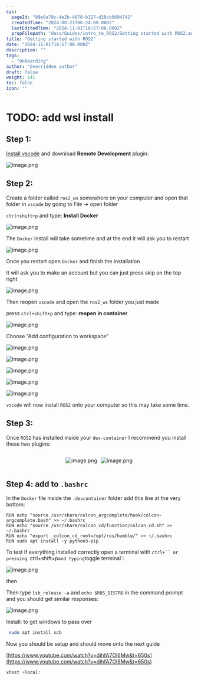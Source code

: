 ```yaml
---
sys:
  pageId: "89e0a78c-4e2b-4070-b327-d28cb0694742"
  createdTime: "2024-08-21T00:24:00.000Z"
  lastEditedTime: "2024-11-01T18:57:00.000Z"
  propFilepath: "docs/Guides/intro_to_ROS2/Getting started with ROS2.md"
title: "Getting started with ROS2"
date: "2024-11-01T18:57:00.000Z"
description: ""
tags:
  - "Onboarding"
author: "Overridden author"
draft: false
weight: 141
toc: false
icon: ""
---
```


# TODO: add wsl install

## Step 1:

[Install vscode](https://code.visualstudio.com/download) and download **Remote Development** plugin:

![image.png](https://prod-files-secure.s3.us-west-2.amazonaws.com/d518164a-d88e-44d1-a4ee-3adb3bd8bce0/efb52993-1881-4a40-b95e-6f020334f022/image.png?X-Amz-Algorithm=AWS4-HMAC-SHA256&X-Amz-Content-Sha256=UNSIGNED-PAYLOAD&X-Amz-Credential=ASIAZI2LB4666OQWYRL6%2F20250416%2Fus-west-2%2Fs3%2Faws4_request&X-Amz-Date=20250416T140924Z&X-Amz-Expires=3600&X-Amz-Security-Token=IQoJb3JpZ2luX2VjEL7%2F%2F%2F%2F%2F%2F%2F%2F%2F%2FwEaCXVzLXdlc3QtMiJHMEUCIBRgvGuWA1kuDqKl7UGRCSD5QyF8ZRISa61%2BJkCDM0IqAiEApkp8g86EG0wbGliNWt5aLKAO28%2BuUsxj2nYjODX7Dogq%2FwMIRxAAGgw2Mzc0MjMxODM4MDUiDNXKazlG1AHhJVSsIircAx0aMbPu4sVGdJJmNRujlhbhBPlL6mrcADnkRPptTDL%2BdwanWF0ZV1HABXYhB66gbPcNr1ItmNaN2%2BCzJ%2BqR1w2zaM5tMYBH8t3FWHRiNbZk3eqFmjwC5h9En9dSGY1lrgcImZhSwNQQ7FQMs%2FOPlmhmQrGb4YvTMDJQNB5oqjjwl3wMpiB0tYMCaCYC55%2B4LfSyhdALaX7wqjuSfgGKqgnd8Kl7WLvM%2FuQsf6N1wC5njJ5ghYIy4fOFJzM5rbY8h1mdi4cl3PqDfNxNMMAvRzVxtZPnzME0aLR%2FI37y3IEGmD9yvxxey8BhLDG2xgPr34ym6V5Fv0wI6OjrlyEXJeo%2BViArQhDvJVxWhUjUVA9t4l%2FwUtYWhK7Rj6zXBLPQ8ve1ZQc4qixJenfi%2BfFFNP7C6gQQA9czdAOby87HsjTsY2SWJHMCPqZ%2BszdZoqJWQ4mqu2%2Bw1x10qD%2FlLhvu6lTLVY416NKfy6uri9loqZzVrnOLKpRW1F1CF1uUJJDJ7ED7fGuiKv96MIbPoIFoxDQdWUnolAhf15fAbV9sH%2FhH0VGhEcib8l8TrUhCU97dRFjpMFyrBMWIC8%2BnGFg2qcgGlpf3WTEYjQ8jlQ3xIJx4%2Fkzgsqyx0DVg6bZoMKXg%2Fr8GOqUBjZ4pDOTPdgi46Uyei8ha8UGNFj2JHMVhbRliU8t%2BtKnxaLSyQQxEzCb3R0ayYQws%2B6tV4OIvPdz966LFbmCneLd8ZHnot7erkTJL%2Ftj%2BpxBjHEYZXJzNd0TrzaXuYhK1SSnWLUTRor3GC1HDolwlwlUZpjySrMIqwsCeZScbOPhEBRGdJfHYRZ%2BPier5ontg%2B0ebrNnr%2FcynM368K58Vq2W%2B4T1E&X-Amz-Signature=69a20716c33e03441de592004883396b2e4b68a1a10850b931d148117d8f3e2d&X-Amz-SignedHeaders=host&x-id=GetObject)

## Step 2:

Create a folder called `ros2_ws` somewhere on your computer and open that folder in `vscode` by going to File → open folder 

`ctrl+shift+p` and type: **Install Docker**

![image.png](https://prod-files-secure.s3.us-west-2.amazonaws.com/d518164a-d88e-44d1-a4ee-3adb3bd8bce0/2269dc0e-1cd5-47ff-bceb-c04ad9b2eab0/image.png?X-Amz-Algorithm=AWS4-HMAC-SHA256&X-Amz-Content-Sha256=UNSIGNED-PAYLOAD&X-Amz-Credential=ASIAZI2LB4666OQWYRL6%2F20250416%2Fus-west-2%2Fs3%2Faws4_request&X-Amz-Date=20250416T140924Z&X-Amz-Expires=3600&X-Amz-Security-Token=IQoJb3JpZ2luX2VjEL7%2F%2F%2F%2F%2F%2F%2F%2F%2F%2FwEaCXVzLXdlc3QtMiJHMEUCIBRgvGuWA1kuDqKl7UGRCSD5QyF8ZRISa61%2BJkCDM0IqAiEApkp8g86EG0wbGliNWt5aLKAO28%2BuUsxj2nYjODX7Dogq%2FwMIRxAAGgw2Mzc0MjMxODM4MDUiDNXKazlG1AHhJVSsIircAx0aMbPu4sVGdJJmNRujlhbhBPlL6mrcADnkRPptTDL%2BdwanWF0ZV1HABXYhB66gbPcNr1ItmNaN2%2BCzJ%2BqR1w2zaM5tMYBH8t3FWHRiNbZk3eqFmjwC5h9En9dSGY1lrgcImZhSwNQQ7FQMs%2FOPlmhmQrGb4YvTMDJQNB5oqjjwl3wMpiB0tYMCaCYC55%2B4LfSyhdALaX7wqjuSfgGKqgnd8Kl7WLvM%2FuQsf6N1wC5njJ5ghYIy4fOFJzM5rbY8h1mdi4cl3PqDfNxNMMAvRzVxtZPnzME0aLR%2FI37y3IEGmD9yvxxey8BhLDG2xgPr34ym6V5Fv0wI6OjrlyEXJeo%2BViArQhDvJVxWhUjUVA9t4l%2FwUtYWhK7Rj6zXBLPQ8ve1ZQc4qixJenfi%2BfFFNP7C6gQQA9czdAOby87HsjTsY2SWJHMCPqZ%2BszdZoqJWQ4mqu2%2Bw1x10qD%2FlLhvu6lTLVY416NKfy6uri9loqZzVrnOLKpRW1F1CF1uUJJDJ7ED7fGuiKv96MIbPoIFoxDQdWUnolAhf15fAbV9sH%2FhH0VGhEcib8l8TrUhCU97dRFjpMFyrBMWIC8%2BnGFg2qcgGlpf3WTEYjQ8jlQ3xIJx4%2Fkzgsqyx0DVg6bZoMKXg%2Fr8GOqUBjZ4pDOTPdgi46Uyei8ha8UGNFj2JHMVhbRliU8t%2BtKnxaLSyQQxEzCb3R0ayYQws%2B6tV4OIvPdz966LFbmCneLd8ZHnot7erkTJL%2Ftj%2BpxBjHEYZXJzNd0TrzaXuYhK1SSnWLUTRor3GC1HDolwlwlUZpjySrMIqwsCeZScbOPhEBRGdJfHYRZ%2BPier5ontg%2B0ebrNnr%2FcynM368K58Vq2W%2B4T1E&X-Amz-Signature=6c34be1e00dda67995bc550281462cf8699d035cea40fdd9776971a8ec1b92ac&X-Amz-SignedHeaders=host&x-id=GetObject)

The `Docker` install will take sometime and at the end it will ask you to restart

![image.png](https://prod-files-secure.s3.us-west-2.amazonaws.com/d518164a-d88e-44d1-a4ee-3adb3bd8bce0/ed233f78-be33-4b1f-b89c-9c346c0e961e/image.png?X-Amz-Algorithm=AWS4-HMAC-SHA256&X-Amz-Content-Sha256=UNSIGNED-PAYLOAD&X-Amz-Credential=ASIAZI2LB4666OQWYRL6%2F20250416%2Fus-west-2%2Fs3%2Faws4_request&X-Amz-Date=20250416T140924Z&X-Amz-Expires=3600&X-Amz-Security-Token=IQoJb3JpZ2luX2VjEL7%2F%2F%2F%2F%2F%2F%2F%2F%2F%2FwEaCXVzLXdlc3QtMiJHMEUCIBRgvGuWA1kuDqKl7UGRCSD5QyF8ZRISa61%2BJkCDM0IqAiEApkp8g86EG0wbGliNWt5aLKAO28%2BuUsxj2nYjODX7Dogq%2FwMIRxAAGgw2Mzc0MjMxODM4MDUiDNXKazlG1AHhJVSsIircAx0aMbPu4sVGdJJmNRujlhbhBPlL6mrcADnkRPptTDL%2BdwanWF0ZV1HABXYhB66gbPcNr1ItmNaN2%2BCzJ%2BqR1w2zaM5tMYBH8t3FWHRiNbZk3eqFmjwC5h9En9dSGY1lrgcImZhSwNQQ7FQMs%2FOPlmhmQrGb4YvTMDJQNB5oqjjwl3wMpiB0tYMCaCYC55%2B4LfSyhdALaX7wqjuSfgGKqgnd8Kl7WLvM%2FuQsf6N1wC5njJ5ghYIy4fOFJzM5rbY8h1mdi4cl3PqDfNxNMMAvRzVxtZPnzME0aLR%2FI37y3IEGmD9yvxxey8BhLDG2xgPr34ym6V5Fv0wI6OjrlyEXJeo%2BViArQhDvJVxWhUjUVA9t4l%2FwUtYWhK7Rj6zXBLPQ8ve1ZQc4qixJenfi%2BfFFNP7C6gQQA9czdAOby87HsjTsY2SWJHMCPqZ%2BszdZoqJWQ4mqu2%2Bw1x10qD%2FlLhvu6lTLVY416NKfy6uri9loqZzVrnOLKpRW1F1CF1uUJJDJ7ED7fGuiKv96MIbPoIFoxDQdWUnolAhf15fAbV9sH%2FhH0VGhEcib8l8TrUhCU97dRFjpMFyrBMWIC8%2BnGFg2qcgGlpf3WTEYjQ8jlQ3xIJx4%2Fkzgsqyx0DVg6bZoMKXg%2Fr8GOqUBjZ4pDOTPdgi46Uyei8ha8UGNFj2JHMVhbRliU8t%2BtKnxaLSyQQxEzCb3R0ayYQws%2B6tV4OIvPdz966LFbmCneLd8ZHnot7erkTJL%2Ftj%2BpxBjHEYZXJzNd0TrzaXuYhK1SSnWLUTRor3GC1HDolwlwlUZpjySrMIqwsCeZScbOPhEBRGdJfHYRZ%2BPier5ontg%2B0ebrNnr%2FcynM368K58Vq2W%2B4T1E&X-Amz-Signature=d6b8769cc74860cee6e38107f602414554b21acff2491dfe63ccb15f00cc982f&X-Amz-SignedHeaders=host&x-id=GetObject)

Once you restart open `Docker` and finish the installation

It will ask you to make an account but you can just press skip on the top right

![image.png](https://prod-files-secure.s3.us-west-2.amazonaws.com/d518164a-d88e-44d1-a4ee-3adb3bd8bce0/21010ad9-1659-4fd9-9f59-9932a09b2a3d/image.png?X-Amz-Algorithm=AWS4-HMAC-SHA256&X-Amz-Content-Sha256=UNSIGNED-PAYLOAD&X-Amz-Credential=ASIAZI2LB4666OQWYRL6%2F20250416%2Fus-west-2%2Fs3%2Faws4_request&X-Amz-Date=20250416T140924Z&X-Amz-Expires=3600&X-Amz-Security-Token=IQoJb3JpZ2luX2VjEL7%2F%2F%2F%2F%2F%2F%2F%2F%2F%2FwEaCXVzLXdlc3QtMiJHMEUCIBRgvGuWA1kuDqKl7UGRCSD5QyF8ZRISa61%2BJkCDM0IqAiEApkp8g86EG0wbGliNWt5aLKAO28%2BuUsxj2nYjODX7Dogq%2FwMIRxAAGgw2Mzc0MjMxODM4MDUiDNXKazlG1AHhJVSsIircAx0aMbPu4sVGdJJmNRujlhbhBPlL6mrcADnkRPptTDL%2BdwanWF0ZV1HABXYhB66gbPcNr1ItmNaN2%2BCzJ%2BqR1w2zaM5tMYBH8t3FWHRiNbZk3eqFmjwC5h9En9dSGY1lrgcImZhSwNQQ7FQMs%2FOPlmhmQrGb4YvTMDJQNB5oqjjwl3wMpiB0tYMCaCYC55%2B4LfSyhdALaX7wqjuSfgGKqgnd8Kl7WLvM%2FuQsf6N1wC5njJ5ghYIy4fOFJzM5rbY8h1mdi4cl3PqDfNxNMMAvRzVxtZPnzME0aLR%2FI37y3IEGmD9yvxxey8BhLDG2xgPr34ym6V5Fv0wI6OjrlyEXJeo%2BViArQhDvJVxWhUjUVA9t4l%2FwUtYWhK7Rj6zXBLPQ8ve1ZQc4qixJenfi%2BfFFNP7C6gQQA9czdAOby87HsjTsY2SWJHMCPqZ%2BszdZoqJWQ4mqu2%2Bw1x10qD%2FlLhvu6lTLVY416NKfy6uri9loqZzVrnOLKpRW1F1CF1uUJJDJ7ED7fGuiKv96MIbPoIFoxDQdWUnolAhf15fAbV9sH%2FhH0VGhEcib8l8TrUhCU97dRFjpMFyrBMWIC8%2BnGFg2qcgGlpf3WTEYjQ8jlQ3xIJx4%2Fkzgsqyx0DVg6bZoMKXg%2Fr8GOqUBjZ4pDOTPdgi46Uyei8ha8UGNFj2JHMVhbRliU8t%2BtKnxaLSyQQxEzCb3R0ayYQws%2B6tV4OIvPdz966LFbmCneLd8ZHnot7erkTJL%2Ftj%2BpxBjHEYZXJzNd0TrzaXuYhK1SSnWLUTRor3GC1HDolwlwlUZpjySrMIqwsCeZScbOPhEBRGdJfHYRZ%2BPier5ontg%2B0ebrNnr%2FcynM368K58Vq2W%2B4T1E&X-Amz-Signature=0bc588c28ebb9c05a14ad34d61ed7f12e9ee6161165025fd6c41f57a8f8b1e67&X-Amz-SignedHeaders=host&x-id=GetObject)

Then reopen `vscode` and open the `ros2_ws` folder you just made

press `ctrl+shift+p` and type: **reopen in container**

![image.png](https://prod-files-secure.s3.us-west-2.amazonaws.com/d518164a-d88e-44d1-a4ee-3adb3bd8bce0/4e93b8c2-41ad-488c-8095-c74205196118/image.png?X-Amz-Algorithm=AWS4-HMAC-SHA256&X-Amz-Content-Sha256=UNSIGNED-PAYLOAD&X-Amz-Credential=ASIAZI2LB4666OQWYRL6%2F20250416%2Fus-west-2%2Fs3%2Faws4_request&X-Amz-Date=20250416T140924Z&X-Amz-Expires=3600&X-Amz-Security-Token=IQoJb3JpZ2luX2VjEL7%2F%2F%2F%2F%2F%2F%2F%2F%2F%2FwEaCXVzLXdlc3QtMiJHMEUCIBRgvGuWA1kuDqKl7UGRCSD5QyF8ZRISa61%2BJkCDM0IqAiEApkp8g86EG0wbGliNWt5aLKAO28%2BuUsxj2nYjODX7Dogq%2FwMIRxAAGgw2Mzc0MjMxODM4MDUiDNXKazlG1AHhJVSsIircAx0aMbPu4sVGdJJmNRujlhbhBPlL6mrcADnkRPptTDL%2BdwanWF0ZV1HABXYhB66gbPcNr1ItmNaN2%2BCzJ%2BqR1w2zaM5tMYBH8t3FWHRiNbZk3eqFmjwC5h9En9dSGY1lrgcImZhSwNQQ7FQMs%2FOPlmhmQrGb4YvTMDJQNB5oqjjwl3wMpiB0tYMCaCYC55%2B4LfSyhdALaX7wqjuSfgGKqgnd8Kl7WLvM%2FuQsf6N1wC5njJ5ghYIy4fOFJzM5rbY8h1mdi4cl3PqDfNxNMMAvRzVxtZPnzME0aLR%2FI37y3IEGmD9yvxxey8BhLDG2xgPr34ym6V5Fv0wI6OjrlyEXJeo%2BViArQhDvJVxWhUjUVA9t4l%2FwUtYWhK7Rj6zXBLPQ8ve1ZQc4qixJenfi%2BfFFNP7C6gQQA9czdAOby87HsjTsY2SWJHMCPqZ%2BszdZoqJWQ4mqu2%2Bw1x10qD%2FlLhvu6lTLVY416NKfy6uri9loqZzVrnOLKpRW1F1CF1uUJJDJ7ED7fGuiKv96MIbPoIFoxDQdWUnolAhf15fAbV9sH%2FhH0VGhEcib8l8TrUhCU97dRFjpMFyrBMWIC8%2BnGFg2qcgGlpf3WTEYjQ8jlQ3xIJx4%2Fkzgsqyx0DVg6bZoMKXg%2Fr8GOqUBjZ4pDOTPdgi46Uyei8ha8UGNFj2JHMVhbRliU8t%2BtKnxaLSyQQxEzCb3R0ayYQws%2B6tV4OIvPdz966LFbmCneLd8ZHnot7erkTJL%2Ftj%2BpxBjHEYZXJzNd0TrzaXuYhK1SSnWLUTRor3GC1HDolwlwlUZpjySrMIqwsCeZScbOPhEBRGdJfHYRZ%2BPier5ontg%2B0ebrNnr%2FcynM368K58Vq2W%2B4T1E&X-Amz-Signature=3a85cc109a2906e87bc968866a9c0e5a32ef97505c8ec1bcc1537d7893acc08b&X-Amz-SignedHeaders=host&x-id=GetObject)

Choose “Add configuration to workspace”

![image.png](https://prod-files-secure.s3.us-west-2.amazonaws.com/d518164a-d88e-44d1-a4ee-3adb3bd8bce0/9560b282-5060-4989-ba37-97e7b2c22476/image.png?X-Amz-Algorithm=AWS4-HMAC-SHA256&X-Amz-Content-Sha256=UNSIGNED-PAYLOAD&X-Amz-Credential=ASIAZI2LB4666OQWYRL6%2F20250416%2Fus-west-2%2Fs3%2Faws4_request&X-Amz-Date=20250416T140924Z&X-Amz-Expires=3600&X-Amz-Security-Token=IQoJb3JpZ2luX2VjEL7%2F%2F%2F%2F%2F%2F%2F%2F%2F%2FwEaCXVzLXdlc3QtMiJHMEUCIBRgvGuWA1kuDqKl7UGRCSD5QyF8ZRISa61%2BJkCDM0IqAiEApkp8g86EG0wbGliNWt5aLKAO28%2BuUsxj2nYjODX7Dogq%2FwMIRxAAGgw2Mzc0MjMxODM4MDUiDNXKazlG1AHhJVSsIircAx0aMbPu4sVGdJJmNRujlhbhBPlL6mrcADnkRPptTDL%2BdwanWF0ZV1HABXYhB66gbPcNr1ItmNaN2%2BCzJ%2BqR1w2zaM5tMYBH8t3FWHRiNbZk3eqFmjwC5h9En9dSGY1lrgcImZhSwNQQ7FQMs%2FOPlmhmQrGb4YvTMDJQNB5oqjjwl3wMpiB0tYMCaCYC55%2B4LfSyhdALaX7wqjuSfgGKqgnd8Kl7WLvM%2FuQsf6N1wC5njJ5ghYIy4fOFJzM5rbY8h1mdi4cl3PqDfNxNMMAvRzVxtZPnzME0aLR%2FI37y3IEGmD9yvxxey8BhLDG2xgPr34ym6V5Fv0wI6OjrlyEXJeo%2BViArQhDvJVxWhUjUVA9t4l%2FwUtYWhK7Rj6zXBLPQ8ve1ZQc4qixJenfi%2BfFFNP7C6gQQA9czdAOby87HsjTsY2SWJHMCPqZ%2BszdZoqJWQ4mqu2%2Bw1x10qD%2FlLhvu6lTLVY416NKfy6uri9loqZzVrnOLKpRW1F1CF1uUJJDJ7ED7fGuiKv96MIbPoIFoxDQdWUnolAhf15fAbV9sH%2FhH0VGhEcib8l8TrUhCU97dRFjpMFyrBMWIC8%2BnGFg2qcgGlpf3WTEYjQ8jlQ3xIJx4%2Fkzgsqyx0DVg6bZoMKXg%2Fr8GOqUBjZ4pDOTPdgi46Uyei8ha8UGNFj2JHMVhbRliU8t%2BtKnxaLSyQQxEzCb3R0ayYQws%2B6tV4OIvPdz966LFbmCneLd8ZHnot7erkTJL%2Ftj%2BpxBjHEYZXJzNd0TrzaXuYhK1SSnWLUTRor3GC1HDolwlwlUZpjySrMIqwsCeZScbOPhEBRGdJfHYRZ%2BPier5ontg%2B0ebrNnr%2FcynM368K58Vq2W%2B4T1E&X-Amz-Signature=0ddf99a1a537c75a80a5479448e1922bae5803822b62f330c0f91c61f0ff9abd&X-Amz-SignedHeaders=host&x-id=GetObject)

![image.png](https://prod-files-secure.s3.us-west-2.amazonaws.com/d518164a-d88e-44d1-a4ee-3adb3bd8bce0/2ee63f81-886b-48e8-a553-dc6e5eac99e4/image.png?X-Amz-Algorithm=AWS4-HMAC-SHA256&X-Amz-Content-Sha256=UNSIGNED-PAYLOAD&X-Amz-Credential=ASIAZI2LB4666OQWYRL6%2F20250416%2Fus-west-2%2Fs3%2Faws4_request&X-Amz-Date=20250416T140924Z&X-Amz-Expires=3600&X-Amz-Security-Token=IQoJb3JpZ2luX2VjEL7%2F%2F%2F%2F%2F%2F%2F%2F%2F%2FwEaCXVzLXdlc3QtMiJHMEUCIBRgvGuWA1kuDqKl7UGRCSD5QyF8ZRISa61%2BJkCDM0IqAiEApkp8g86EG0wbGliNWt5aLKAO28%2BuUsxj2nYjODX7Dogq%2FwMIRxAAGgw2Mzc0MjMxODM4MDUiDNXKazlG1AHhJVSsIircAx0aMbPu4sVGdJJmNRujlhbhBPlL6mrcADnkRPptTDL%2BdwanWF0ZV1HABXYhB66gbPcNr1ItmNaN2%2BCzJ%2BqR1w2zaM5tMYBH8t3FWHRiNbZk3eqFmjwC5h9En9dSGY1lrgcImZhSwNQQ7FQMs%2FOPlmhmQrGb4YvTMDJQNB5oqjjwl3wMpiB0tYMCaCYC55%2B4LfSyhdALaX7wqjuSfgGKqgnd8Kl7WLvM%2FuQsf6N1wC5njJ5ghYIy4fOFJzM5rbY8h1mdi4cl3PqDfNxNMMAvRzVxtZPnzME0aLR%2FI37y3IEGmD9yvxxey8BhLDG2xgPr34ym6V5Fv0wI6OjrlyEXJeo%2BViArQhDvJVxWhUjUVA9t4l%2FwUtYWhK7Rj6zXBLPQ8ve1ZQc4qixJenfi%2BfFFNP7C6gQQA9czdAOby87HsjTsY2SWJHMCPqZ%2BszdZoqJWQ4mqu2%2Bw1x10qD%2FlLhvu6lTLVY416NKfy6uri9loqZzVrnOLKpRW1F1CF1uUJJDJ7ED7fGuiKv96MIbPoIFoxDQdWUnolAhf15fAbV9sH%2FhH0VGhEcib8l8TrUhCU97dRFjpMFyrBMWIC8%2BnGFg2qcgGlpf3WTEYjQ8jlQ3xIJx4%2Fkzgsqyx0DVg6bZoMKXg%2Fr8GOqUBjZ4pDOTPdgi46Uyei8ha8UGNFj2JHMVhbRliU8t%2BtKnxaLSyQQxEzCb3R0ayYQws%2B6tV4OIvPdz966LFbmCneLd8ZHnot7erkTJL%2Ftj%2BpxBjHEYZXJzNd0TrzaXuYhK1SSnWLUTRor3GC1HDolwlwlUZpjySrMIqwsCeZScbOPhEBRGdJfHYRZ%2BPier5ontg%2B0ebrNnr%2FcynM368K58Vq2W%2B4T1E&X-Amz-Signature=ac604e267421d5bf9dbd4128d92cb3c95b5f5145f2af88b3bab46d1cbe41e786&X-Amz-SignedHeaders=host&x-id=GetObject)

![image.png](https://prod-files-secure.s3.us-west-2.amazonaws.com/d518164a-d88e-44d1-a4ee-3adb3bd8bce0/ae1580b2-b048-407e-aed9-b584224a7a04/image.png?X-Amz-Algorithm=AWS4-HMAC-SHA256&X-Amz-Content-Sha256=UNSIGNED-PAYLOAD&X-Amz-Credential=ASIAZI2LB4666OQWYRL6%2F20250416%2Fus-west-2%2Fs3%2Faws4_request&X-Amz-Date=20250416T140924Z&X-Amz-Expires=3600&X-Amz-Security-Token=IQoJb3JpZ2luX2VjEL7%2F%2F%2F%2F%2F%2F%2F%2F%2F%2FwEaCXVzLXdlc3QtMiJHMEUCIBRgvGuWA1kuDqKl7UGRCSD5QyF8ZRISa61%2BJkCDM0IqAiEApkp8g86EG0wbGliNWt5aLKAO28%2BuUsxj2nYjODX7Dogq%2FwMIRxAAGgw2Mzc0MjMxODM4MDUiDNXKazlG1AHhJVSsIircAx0aMbPu4sVGdJJmNRujlhbhBPlL6mrcADnkRPptTDL%2BdwanWF0ZV1HABXYhB66gbPcNr1ItmNaN2%2BCzJ%2BqR1w2zaM5tMYBH8t3FWHRiNbZk3eqFmjwC5h9En9dSGY1lrgcImZhSwNQQ7FQMs%2FOPlmhmQrGb4YvTMDJQNB5oqjjwl3wMpiB0tYMCaCYC55%2B4LfSyhdALaX7wqjuSfgGKqgnd8Kl7WLvM%2FuQsf6N1wC5njJ5ghYIy4fOFJzM5rbY8h1mdi4cl3PqDfNxNMMAvRzVxtZPnzME0aLR%2FI37y3IEGmD9yvxxey8BhLDG2xgPr34ym6V5Fv0wI6OjrlyEXJeo%2BViArQhDvJVxWhUjUVA9t4l%2FwUtYWhK7Rj6zXBLPQ8ve1ZQc4qixJenfi%2BfFFNP7C6gQQA9czdAOby87HsjTsY2SWJHMCPqZ%2BszdZoqJWQ4mqu2%2Bw1x10qD%2FlLhvu6lTLVY416NKfy6uri9loqZzVrnOLKpRW1F1CF1uUJJDJ7ED7fGuiKv96MIbPoIFoxDQdWUnolAhf15fAbV9sH%2FhH0VGhEcib8l8TrUhCU97dRFjpMFyrBMWIC8%2BnGFg2qcgGlpf3WTEYjQ8jlQ3xIJx4%2Fkzgsqyx0DVg6bZoMKXg%2Fr8GOqUBjZ4pDOTPdgi46Uyei8ha8UGNFj2JHMVhbRliU8t%2BtKnxaLSyQQxEzCb3R0ayYQws%2B6tV4OIvPdz966LFbmCneLd8ZHnot7erkTJL%2Ftj%2BpxBjHEYZXJzNd0TrzaXuYhK1SSnWLUTRor3GC1HDolwlwlUZpjySrMIqwsCeZScbOPhEBRGdJfHYRZ%2BPier5ontg%2B0ebrNnr%2FcynM368K58Vq2W%2B4T1E&X-Amz-Signature=1e51940c105872fc46e48d80a7e6dc92eec0ad473c0bd98f07ed2bd4d2a8ed2b&X-Amz-SignedHeaders=host&x-id=GetObject)

![image.png](https://prod-files-secure.s3.us-west-2.amazonaws.com/d518164a-d88e-44d1-a4ee-3adb3bd8bce0/53255b28-f75e-430f-b9e3-c0ac8577e42b/image.png?X-Amz-Algorithm=AWS4-HMAC-SHA256&X-Amz-Content-Sha256=UNSIGNED-PAYLOAD&X-Amz-Credential=ASIAZI2LB4666OQWYRL6%2F20250416%2Fus-west-2%2Fs3%2Faws4_request&X-Amz-Date=20250416T140924Z&X-Amz-Expires=3600&X-Amz-Security-Token=IQoJb3JpZ2luX2VjEL7%2F%2F%2F%2F%2F%2F%2F%2F%2F%2FwEaCXVzLXdlc3QtMiJHMEUCIBRgvGuWA1kuDqKl7UGRCSD5QyF8ZRISa61%2BJkCDM0IqAiEApkp8g86EG0wbGliNWt5aLKAO28%2BuUsxj2nYjODX7Dogq%2FwMIRxAAGgw2Mzc0MjMxODM4MDUiDNXKazlG1AHhJVSsIircAx0aMbPu4sVGdJJmNRujlhbhBPlL6mrcADnkRPptTDL%2BdwanWF0ZV1HABXYhB66gbPcNr1ItmNaN2%2BCzJ%2BqR1w2zaM5tMYBH8t3FWHRiNbZk3eqFmjwC5h9En9dSGY1lrgcImZhSwNQQ7FQMs%2FOPlmhmQrGb4YvTMDJQNB5oqjjwl3wMpiB0tYMCaCYC55%2B4LfSyhdALaX7wqjuSfgGKqgnd8Kl7WLvM%2FuQsf6N1wC5njJ5ghYIy4fOFJzM5rbY8h1mdi4cl3PqDfNxNMMAvRzVxtZPnzME0aLR%2FI37y3IEGmD9yvxxey8BhLDG2xgPr34ym6V5Fv0wI6OjrlyEXJeo%2BViArQhDvJVxWhUjUVA9t4l%2FwUtYWhK7Rj6zXBLPQ8ve1ZQc4qixJenfi%2BfFFNP7C6gQQA9czdAOby87HsjTsY2SWJHMCPqZ%2BszdZoqJWQ4mqu2%2Bw1x10qD%2FlLhvu6lTLVY416NKfy6uri9loqZzVrnOLKpRW1F1CF1uUJJDJ7ED7fGuiKv96MIbPoIFoxDQdWUnolAhf15fAbV9sH%2FhH0VGhEcib8l8TrUhCU97dRFjpMFyrBMWIC8%2BnGFg2qcgGlpf3WTEYjQ8jlQ3xIJx4%2Fkzgsqyx0DVg6bZoMKXg%2Fr8GOqUBjZ4pDOTPdgi46Uyei8ha8UGNFj2JHMVhbRliU8t%2BtKnxaLSyQQxEzCb3R0ayYQws%2B6tV4OIvPdz966LFbmCneLd8ZHnot7erkTJL%2Ftj%2BpxBjHEYZXJzNd0TrzaXuYhK1SSnWLUTRor3GC1HDolwlwlUZpjySrMIqwsCeZScbOPhEBRGdJfHYRZ%2BPier5ontg%2B0ebrNnr%2FcynM368K58Vq2W%2B4T1E&X-Amz-Signature=9e6d050917de9ef904c37aca34572d3bfe9e7d58bb61d1b278cfe2e277f969f3&X-Amz-SignedHeaders=host&x-id=GetObject)

![image.png](https://prod-files-secure.s3.us-west-2.amazonaws.com/d518164a-d88e-44d1-a4ee-3adb3bd8bce0/7c562767-5af9-4ffb-97d1-327bcdf4ee00/image.png?X-Amz-Algorithm=AWS4-HMAC-SHA256&X-Amz-Content-Sha256=UNSIGNED-PAYLOAD&X-Amz-Credential=ASIAZI2LB4666OQWYRL6%2F20250416%2Fus-west-2%2Fs3%2Faws4_request&X-Amz-Date=20250416T140924Z&X-Amz-Expires=3600&X-Amz-Security-Token=IQoJb3JpZ2luX2VjEL7%2F%2F%2F%2F%2F%2F%2F%2F%2F%2FwEaCXVzLXdlc3QtMiJHMEUCIBRgvGuWA1kuDqKl7UGRCSD5QyF8ZRISa61%2BJkCDM0IqAiEApkp8g86EG0wbGliNWt5aLKAO28%2BuUsxj2nYjODX7Dogq%2FwMIRxAAGgw2Mzc0MjMxODM4MDUiDNXKazlG1AHhJVSsIircAx0aMbPu4sVGdJJmNRujlhbhBPlL6mrcADnkRPptTDL%2BdwanWF0ZV1HABXYhB66gbPcNr1ItmNaN2%2BCzJ%2BqR1w2zaM5tMYBH8t3FWHRiNbZk3eqFmjwC5h9En9dSGY1lrgcImZhSwNQQ7FQMs%2FOPlmhmQrGb4YvTMDJQNB5oqjjwl3wMpiB0tYMCaCYC55%2B4LfSyhdALaX7wqjuSfgGKqgnd8Kl7WLvM%2FuQsf6N1wC5njJ5ghYIy4fOFJzM5rbY8h1mdi4cl3PqDfNxNMMAvRzVxtZPnzME0aLR%2FI37y3IEGmD9yvxxey8BhLDG2xgPr34ym6V5Fv0wI6OjrlyEXJeo%2BViArQhDvJVxWhUjUVA9t4l%2FwUtYWhK7Rj6zXBLPQ8ve1ZQc4qixJenfi%2BfFFNP7C6gQQA9czdAOby87HsjTsY2SWJHMCPqZ%2BszdZoqJWQ4mqu2%2Bw1x10qD%2FlLhvu6lTLVY416NKfy6uri9loqZzVrnOLKpRW1F1CF1uUJJDJ7ED7fGuiKv96MIbPoIFoxDQdWUnolAhf15fAbV9sH%2FhH0VGhEcib8l8TrUhCU97dRFjpMFyrBMWIC8%2BnGFg2qcgGlpf3WTEYjQ8jlQ3xIJx4%2Fkzgsqyx0DVg6bZoMKXg%2Fr8GOqUBjZ4pDOTPdgi46Uyei8ha8UGNFj2JHMVhbRliU8t%2BtKnxaLSyQQxEzCb3R0ayYQws%2B6tV4OIvPdz966LFbmCneLd8ZHnot7erkTJL%2Ftj%2BpxBjHEYZXJzNd0TrzaXuYhK1SSnWLUTRor3GC1HDolwlwlUZpjySrMIqwsCeZScbOPhEBRGdJfHYRZ%2BPier5ontg%2B0ebrNnr%2FcynM368K58Vq2W%2B4T1E&X-Amz-Signature=33fcad411904856ca74d231fa7e378789ad199051998c7b6863d92d0d416f56f&X-Amz-SignedHeaders=host&x-id=GetObject)

`vscode` will now install `ROS2` onto your computer so this may take some time.

## Step 3:

Once `ROS2` has installed inside your `dev-container` I recommend you install these two plugins:

<div style="display: flex;flex-direction: row; column-gap:10px; max-width: 630px;justify-content: center;">
<div>

![image.png](https://prod-files-secure.s3.us-west-2.amazonaws.com/d518164a-d88e-44d1-a4ee-3adb3bd8bce0/3fc3d550-5a54-4ba1-ba6b-faa01cdb7369/image.png?X-Amz-Algorithm=AWS4-HMAC-SHA256&X-Amz-Content-Sha256=UNSIGNED-PAYLOAD&X-Amz-Credential=ASIAZI2LB466VVUPVGYR%2F20250416%2Fus-west-2%2Fs3%2Faws4_request&X-Amz-Date=20250416T140928Z&X-Amz-Expires=3600&X-Amz-Security-Token=IQoJb3JpZ2luX2VjEL7%2F%2F%2F%2F%2F%2F%2F%2F%2F%2FwEaCXVzLXdlc3QtMiJHMEUCIFn5QwEgxqZcguaK5WJaxT9lJwCz7snZy3OOIc4lDCGqAiEArzOXwrojAr%2FDMJgUYe9G%2F3DOjpkJJ4Ewj3uknf%2FfDCsq%2FwMIRhAAGgw2Mzc0MjMxODM4MDUiDHgT1cPIKOjn87VAjCrcA1MbAjsYeg4JY8QQ2FRhbBSDqJ7%2FEqQfRdkgSAprH3Iv%2FcRmk0JzenIgoC3S771U6l3doXdv69n3lcO6TUfOT469gdQSU89D0Aa1LXR1eOZvMLRrO%2BS7m8mPSg3rNd4FiQIJgNPeFxi6hb30IRXd98rxLLWyOK8Mv1Luw%2F5c89NU51YLkxfTTEaarjOWqlzQ%2FfjvJz9hdxjrT2RX7R9FABHhf4m7WoP7LEYiAhFIfRh6evlzIQcOYGW7WH2OGN%2B2sYu7j7GcQD3NL2XUv04tgudfw1UHHYuw2FNvMRWcizHxLmA37pHKIPkPQFtMccjHHBGytorSYHbezUS7I4MlpvQZtypYDG2MZPyk%2FqHGR5AI9ZRqzPwbngQWAEynxP05eXyQfCs%2B1NoYYmqGraYbzireRiUkE4eeQqN2dPV3PrjcJ%2B6wiL08TB5hdhbjtebhw5JqGmnjb9uy7AMLlmtVrcl8c4267S2zAloIXS1LSDUTPVP523YDxP4trERoIsjuaeEm955Xd3hpxXAIfJ9qgF9%2FS3q1jMXMb7xHtdNS%2FL8tou3vhM3IA%2BvhIj26ogQs8oKMi7a0FCT55%2FJ8UidMcxdiavCeAYaxH%2B%2BqedD0aAY3tgM1gpeLbaYtgFGPMMXf%2Fr8GOqUB0F8%2BlTc%2BqNezTM2wUptfv5Ut8aQMkNSiAA1NESubgMobL0lO0JbUfkqNk3cgaq9ntNjABcbF2CpxOf5a5KO5K3XCJrBr0UaNYWvq7ckAvHVmgghqYyEAe%2BmOns9BEYi3LmkZoySY477kteh0A1vBWyAzZPJozuljS8i0kqDTjgqOzVAG7P7azhd0eEd%2FdQdQggT8Bl3zXm9VdNwBM3YoACD6PwE7&X-Amz-Signature=1630cb0e2b4266cac917d3e21255925386bf2a1aca4dbbceaeca001f0c52647d&X-Amz-SignedHeaders=host&x-id=GetObject)

</div>
<div>

![image.png](https://prod-files-secure.s3.us-west-2.amazonaws.com/d518164a-d88e-44d1-a4ee-3adb3bd8bce0/d994cc66-13c2-4093-a5a3-f84cf4601a82/image.png?X-Amz-Algorithm=AWS4-HMAC-SHA256&X-Amz-Content-Sha256=UNSIGNED-PAYLOAD&X-Amz-Credential=ASIAZI2LB466VZ45H6PK%2F20250416%2Fus-west-2%2Fs3%2Faws4_request&X-Amz-Date=20250416T140929Z&X-Amz-Expires=3600&X-Amz-Security-Token=IQoJb3JpZ2luX2VjEL7%2F%2F%2F%2F%2F%2F%2F%2F%2F%2FwEaCXVzLXdlc3QtMiJHMEUCIFyY4y884H5d3iki0sUjT2hYtaliF%2BJxZ2xzmemsc5AvAiEA2dmRIoJ9x3lxV8t%2BqiQYTCcAgYCD%2FW%2BuvGiV9rdGk2sq%2FwMIRhAAGgw2Mzc0MjMxODM4MDUiDO6ZFqaoZ0zABajjhyrcAzc8cIacIDXnxrBDnRqz5pY1uJSvlBXyrmeUNCj8GtYcrm8E4QsYyRoFgfnm5dPHMBjtpcJJkxAnMcbwvq1oVH6iBtNybLupq%2BS8bm%2BHVg2BphqjBXKvdofD39WHC3uQwfp3Rbloy4URLhe%2FWllx%2BFak4scuM1a%2BHebR6xB%2BXgKMHJGWcyY4m9p2kbv3d%2FBGroBTkFqpnF%2FllCs8Wwqejr66xB2fJNd5EKUEWVuGDYfKnsZkkoiAl%2FfIf7Tb9WpTHym3nXW041o%2FBWuZWSMTv%2FPNbTOjDJAYE4HP1HmPmcGFzRPiGgeeF6OJKFMSsi82OtTdFDaNdXA1%2FDkK0QR5vWqjzo8CHSXouC0PwXQDF%2FbpOPr%2BEYzYHXrFx8juJDVshy%2BlFaz%2F1CmPl6nNWmKcbuvf1niah0K%2Fk21hnqpQYNnfGrW4rZ%2BD4egWowaoAkJiVEG%2FkZgofDipNoG4XcTa9PUjmcXDa%2Fm4XMUPdq1EhZZ0nImAbSI%2FimnvCdEE8BrHktI0tDUSV3LcZUyvBYhIuyrfBPSCWbfYoAB%2BPX6ODpV8k0Myltjqz651fx0ZybIpPiTVQaQmmoR%2FS70Bxv2MZRqPBYq2H8vKmfpF7fLcfKXfz%2BkrHQfXYh8u30eeMIvf%2Fr8GOqUBCl1tT3FWIxcIepQfu7N%2Bik5hSoqqt0LnSNyRCCxqU7RhLXhpZ14HLMp5cWAFax%2FVWbXhZbcKteTQd6N%2BIO9QUCGT57KIKuzUTkgGt4NlIEurmh9FXhI%2Bg01w0KsbTOMnLtxPZ9qa%2BrAhYphSovgsaet7mWYCc3r9LEkcixW3aqmySoTLR1K5zKvDWI47Sx%2ByP3W%2BvPt%2F%2BK5ypOFOT96ALlHVi%2BwE&X-Amz-Signature=040d8a6792ddc4aff184ff4eeb8496e8ff908fc88bb52ba1cef38ea5e3a2dc44&X-Amz-SignedHeaders=host&x-id=GetObject)

</div>
</div>

## Step 4: add to `.bashrc`

In the `Docker` file inside the `.devcontainer` folder add this line at the very bottom: 

```docker
RUN echo "source /usr/share/colcon_argcomplete/hook/colcon-argcomplete.bash" >> ~/.bashrc
RUN echo "source /usr/share/colcon_cd/function/colcon_cd.sh" >> ~/.bashrc
RUN echo "export _colcon_cd_root=/opt/ros/humble/" >> ~/.bashrc
RUN sudo apt install -y python3-pip 
```

To test if everything installed correctly open a terminal with `ctrl+`` or pressing `ctrl+shift+p` and typing `toggle terminal`:

![image.png](https://prod-files-secure.s3.us-west-2.amazonaws.com/d518164a-d88e-44d1-a4ee-3adb3bd8bce0/6a4943d8-b04e-4c02-9a58-775f3384d1a5/image.png?X-Amz-Algorithm=AWS4-HMAC-SHA256&X-Amz-Content-Sha256=UNSIGNED-PAYLOAD&X-Amz-Credential=ASIAZI2LB4666OQWYRL6%2F20250416%2Fus-west-2%2Fs3%2Faws4_request&X-Amz-Date=20250416T140924Z&X-Amz-Expires=3600&X-Amz-Security-Token=IQoJb3JpZ2luX2VjEL7%2F%2F%2F%2F%2F%2F%2F%2F%2F%2FwEaCXVzLXdlc3QtMiJHMEUCIBRgvGuWA1kuDqKl7UGRCSD5QyF8ZRISa61%2BJkCDM0IqAiEApkp8g86EG0wbGliNWt5aLKAO28%2BuUsxj2nYjODX7Dogq%2FwMIRxAAGgw2Mzc0MjMxODM4MDUiDNXKazlG1AHhJVSsIircAx0aMbPu4sVGdJJmNRujlhbhBPlL6mrcADnkRPptTDL%2BdwanWF0ZV1HABXYhB66gbPcNr1ItmNaN2%2BCzJ%2BqR1w2zaM5tMYBH8t3FWHRiNbZk3eqFmjwC5h9En9dSGY1lrgcImZhSwNQQ7FQMs%2FOPlmhmQrGb4YvTMDJQNB5oqjjwl3wMpiB0tYMCaCYC55%2B4LfSyhdALaX7wqjuSfgGKqgnd8Kl7WLvM%2FuQsf6N1wC5njJ5ghYIy4fOFJzM5rbY8h1mdi4cl3PqDfNxNMMAvRzVxtZPnzME0aLR%2FI37y3IEGmD9yvxxey8BhLDG2xgPr34ym6V5Fv0wI6OjrlyEXJeo%2BViArQhDvJVxWhUjUVA9t4l%2FwUtYWhK7Rj6zXBLPQ8ve1ZQc4qixJenfi%2BfFFNP7C6gQQA9czdAOby87HsjTsY2SWJHMCPqZ%2BszdZoqJWQ4mqu2%2Bw1x10qD%2FlLhvu6lTLVY416NKfy6uri9loqZzVrnOLKpRW1F1CF1uUJJDJ7ED7fGuiKv96MIbPoIFoxDQdWUnolAhf15fAbV9sH%2FhH0VGhEcib8l8TrUhCU97dRFjpMFyrBMWIC8%2BnGFg2qcgGlpf3WTEYjQ8jlQ3xIJx4%2Fkzgsqyx0DVg6bZoMKXg%2Fr8GOqUBjZ4pDOTPdgi46Uyei8ha8UGNFj2JHMVhbRliU8t%2BtKnxaLSyQQxEzCb3R0ayYQws%2B6tV4OIvPdz966LFbmCneLd8ZHnot7erkTJL%2Ftj%2BpxBjHEYZXJzNd0TrzaXuYhK1SSnWLUTRor3GC1HDolwlwlUZpjySrMIqwsCeZScbOPhEBRGdJfHYRZ%2BPier5ontg%2B0ebrNnr%2FcynM368K58Vq2W%2B4T1E&X-Amz-Signature=69fb3234fe40cd73e9d944cef1a24bbeedfb2758131974f6e4bd376e74d10fd0&X-Amz-SignedHeaders=host&x-id=GetObject)

then 

Then type `lsb_release -a` and `echo $ROS_DISTRO` in the command prompt and you should get similar responses:

![image.png](https://prod-files-secure.s3.us-west-2.amazonaws.com/d518164a-d88e-44d1-a4ee-3adb3bd8bce0/3e635dec-a805-4e85-8b9e-d000e5b71a4e/image.png?X-Amz-Algorithm=AWS4-HMAC-SHA256&X-Amz-Content-Sha256=UNSIGNED-PAYLOAD&X-Amz-Credential=ASIAZI2LB4666OQWYRL6%2F20250416%2Fus-west-2%2Fs3%2Faws4_request&X-Amz-Date=20250416T140924Z&X-Amz-Expires=3600&X-Amz-Security-Token=IQoJb3JpZ2luX2VjEL7%2F%2F%2F%2F%2F%2F%2F%2F%2F%2FwEaCXVzLXdlc3QtMiJHMEUCIBRgvGuWA1kuDqKl7UGRCSD5QyF8ZRISa61%2BJkCDM0IqAiEApkp8g86EG0wbGliNWt5aLKAO28%2BuUsxj2nYjODX7Dogq%2FwMIRxAAGgw2Mzc0MjMxODM4MDUiDNXKazlG1AHhJVSsIircAx0aMbPu4sVGdJJmNRujlhbhBPlL6mrcADnkRPptTDL%2BdwanWF0ZV1HABXYhB66gbPcNr1ItmNaN2%2BCzJ%2BqR1w2zaM5tMYBH8t3FWHRiNbZk3eqFmjwC5h9En9dSGY1lrgcImZhSwNQQ7FQMs%2FOPlmhmQrGb4YvTMDJQNB5oqjjwl3wMpiB0tYMCaCYC55%2B4LfSyhdALaX7wqjuSfgGKqgnd8Kl7WLvM%2FuQsf6N1wC5njJ5ghYIy4fOFJzM5rbY8h1mdi4cl3PqDfNxNMMAvRzVxtZPnzME0aLR%2FI37y3IEGmD9yvxxey8BhLDG2xgPr34ym6V5Fv0wI6OjrlyEXJeo%2BViArQhDvJVxWhUjUVA9t4l%2FwUtYWhK7Rj6zXBLPQ8ve1ZQc4qixJenfi%2BfFFNP7C6gQQA9czdAOby87HsjTsY2SWJHMCPqZ%2BszdZoqJWQ4mqu2%2Bw1x10qD%2FlLhvu6lTLVY416NKfy6uri9loqZzVrnOLKpRW1F1CF1uUJJDJ7ED7fGuiKv96MIbPoIFoxDQdWUnolAhf15fAbV9sH%2FhH0VGhEcib8l8TrUhCU97dRFjpMFyrBMWIC8%2BnGFg2qcgGlpf3WTEYjQ8jlQ3xIJx4%2Fkzgsqyx0DVg6bZoMKXg%2Fr8GOqUBjZ4pDOTPdgi46Uyei8ha8UGNFj2JHMVhbRliU8t%2BtKnxaLSyQQxEzCb3R0ayYQws%2B6tV4OIvPdz966LFbmCneLd8ZHnot7erkTJL%2Ftj%2BpxBjHEYZXJzNd0TrzaXuYhK1SSnWLUTRor3GC1HDolwlwlUZpjySrMIqwsCeZScbOPhEBRGdJfHYRZ%2BPier5ontg%2B0ebrNnr%2FcynM368K58Vq2W%2B4T1E&X-Amz-Signature=43d565c3bb53f3cf99d73fc09b90fda2ee6648be31ddc1940543200cd441825c&X-Amz-SignedHeaders=host&x-id=GetObject)

Install:  to get windows to pass over

```bash
 sudo apt install xcb
```

Now you should be setup and should move onto the next guide 

[https://www.youtube.com/watch?v=dihfA7Ol6Mw&t=650s](https://www.youtube.com/watch?v=dihfA7Ol6Mw&t=650s)

```python
xhost +local:
```
